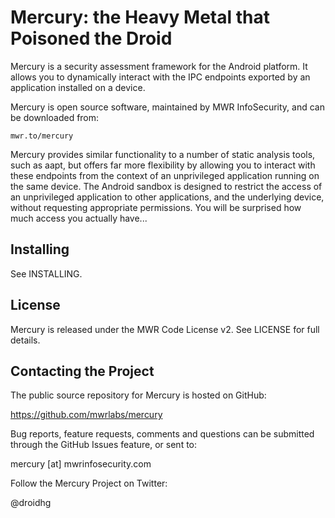 Mercury: the Heavy Metal that Poisoned the Droid
================================================

Mercury is a security assessment framework for the Android platform. It allows you to dynamically interact with the IPC endpoints exported by an application installed on a device.

Mercury is open source software, maintained by MWR InfoSecurity, and can be downloaded
from:

    mwr.to/mercury

Mercury provides similar functionality to a number of static analysis tools, such as aapt, but offers far more flexibility by allowing you to interact with these endpoints from the context of an unprivileged application running on the same device. The Android sandbox is designed to restrict the access of an unprivileged application to other applications, and the underlying device, without requesting appropriate permissions. You will be surprised how much access you actually have...


Installing
----------

See INSTALLING.


License
-------

Mercury is released under the MWR Code License v2. See LICENSE for full details.


Contacting the Project
----------------------

The public source repository for Mercury is hosted on GitHub:

  https://github.com/mwrlabs/mercury

Bug reports, feature requests, comments and questions can be submitted through the GitHub Issues feature, or sent to:

  mercury [at] mwrinfosecurity.com

Follow the Mercury Project on Twitter:

  @droidhg

